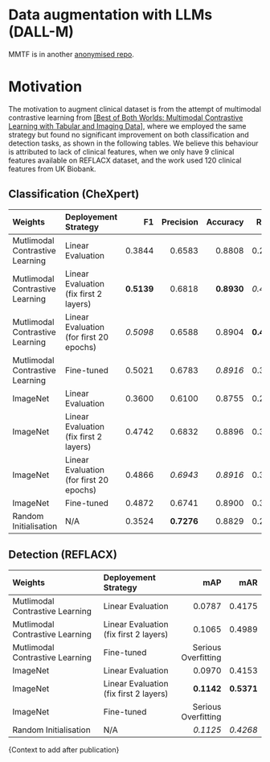 # Data augmentation with LLMs (DALL-M)
MMTF is in another [anonymised repo](https://anonymous.4open.science/r/MMTF-0071/README.md).


# Motivation
The motivation to augment clinical dataset is from the attempt of multimodal contrastive learning from [[Best of Both Worlds: Multimodal Contrastive Learning with Tabular and Imaging Data]](https://arxiv.org/abs/2303.14080), where we employed the same strategy but found no significant improvement on both classification and detection tasks, as shown in the following tables. We believe this behaviour is attributed to lack of clinical features, when we only have 9 clinical features available on REFLACX dataset, and the work used 120 clinical features from UK Biobank.

## Classification (CheXpert)
|Weights|Deployement Strategy|F1|Precision|Accuracy|Recall|AUC|
|:---|:---|---:|---:|---:|---:|---:|
|Mutlimodal Contrastive Learning|Linear Evaluation|0.3844|0.6583|0.8808|0.2714|0.6245|
|Mutlimodal Contrastive Learning|Linear Evaluation <br> (fix first 2 layers)|**0.5139**|0.6818|**0.8930**|*0.4124*|**0.6909**|
|Mutlimodal Contrastive Learning|Linear Evaluation <br> (for first 20 epochs)|*0.5098*|0.6588|0.8904|**0.4158**|*0.6908*|
|Mutlimodal Contrastive Learning|Fine-tuned|0.5021|0.6783|*0.8916*|0.3986|0.6843|
|ImageNet|Linear Evaluation|0.3600|0.6100|0.8755|0.2554|0.6147|
|ImageNet|Linear Evaluation <br> (fix first 2 layers)|0.4742|0.6832|0.8896|0.3631|0.6682|
|ImageNet|Linear Evaluation <br> (for first 20 epochs)|0.4866|*0.6943*|*0.8916*|0.3746|0.6741|
|ImageNet|Fine-tuned|0.4872|0.6741|0.8900|0.3814|0.6760|
|Random Initialisation|N/A|0.3524|**0.7276**|0.8829|0.2325|0.6094|

## Detection (REFLACX)
|Weights|Deployement Strategy|mAP|mAR|
|:---|:---|---:|---:|
|Mutlimodal Contrastive Learning|Linear Evaluation|0.0787|0.4175|
|Mutlimodal Contrastive Learning|Linear Evaluation <br> (fix first 2 layers)|0.1065|0.4989|
|Mutlimodal Contrastive Learning|Fine-tuned|Serious<br>Overfitting||
|ImageNet|Linear Evaluation|0.0970|0.4153|
|ImageNet|Linear Evaluation <br> (fix first 2 layers)|**0.1142**|**0.5371**|
|ImageNet|Fine-tuned|Serious<br>Overfitting||
|Random Initialisation|N/A|*0.1125*|*0.4268*|

{Context to add after publication}

